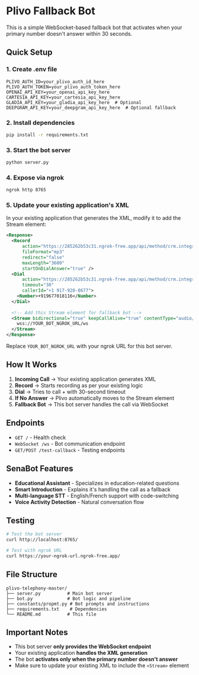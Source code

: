 # Plivo Fallback Bot

This is a simple WebSocket-based fallback bot that activates when your primary number doesn't answer within 30 seconds.

## Quick Setup

### 1. Create .env file
```env
PLIVO_AUTH_ID=your_plivo_auth_id_here
PLIVO_AUTH_TOKEN=your_plivo_auth_token_here
OPENAI_API_KEY=your_openai_api_key_here
CARTESIA_API_KEY=your_cartesia_api_key_here
GLADIA_API_KEY=your_gladia_api_key_here  # Optional
DEEPGRAM_API_KEY=your_deepgram_api_key_here  # Optional fallback
```

### 2. Install dependencies
```bash
pip install -r requirements.txt
```

### 3. Start the bot server
```bash
python server.py
```

### 4. Expose via ngrok
```bash
ngrok http 8765
```

### 5. Update your existing application's XML
In your existing application that generates the XML, modify it to add the Stream element:

```xml
<Response>
  <Record
      action="https://285262b53c31.ngrok-free.app/api/method/crm.integrations.plivo.api.recording_callback"
      fileFormat="mp3"
      redirect="false"
      maxLength="3600"
      startOnDialAnswer="true" />
  <Dial
      action="https://285262b53c31.ngrok-free.app/api/method/crm.integrations.plivo.api.dial_callback"
      timeout="30"
      callerId="+1 917-920-8677">
    <Number>+919677018116</Number>
  </Dial>
  
  <!-- Add this Stream element for fallback bot -->
  <Stream bidirectional="true" keepCallAlive="true" contentType="audio/x-mulaw;rate=8000">
    wss://YOUR_BOT_NGROK_URL/ws
  </Stream>
</Response>
```

Replace `YOUR_BOT_NGROK_URL` with your ngrok URL for this bot server.

## How It Works

1. **Incoming Call** → Your existing application generates XML
2. **Record** → Starts recording as per your existing logic  
3. **Dial** → Tries to call + with 30-second timeout
4. **If No Answer** → Plivo automatically moves to the Stream element
5. **Fallback Bot** → This bot server handles the call via WebSocket

## Endpoints

- `GET /` - Health check
- `WebSocket /ws` - Bot communication endpoint  
- `GET/POST /test-callback` - Testing endpoints

## SenaBot Features

- **Educational Assistant** - Specializes in education-related questions
- **Smart Introduction** - Explains it's handling the call as a fallback
- **Multi-language STT** - English/French support with code-switching
- **Voice Activity Detection** - Natural conversation flow

## Testing

```bash
# Test the bot server
curl http://localhost:8765/

# Test with ngrok URL
curl https://your-ngrok-url.ngrok-free.app/
```

## File Structure

```
plivo-telephony-master/
├── server.py          # Main bot server
├── bot.py             # Bot logic and pipeline
├── constants/propmt.py # Bot prompts and instructions
├── requirements.txt    # Dependencies
└── README.md          # This file
```

## Important Notes

- This bot server **only provides the WebSocket endpoint**
- Your existing application **handles the XML generation**
- The bot **activates only when the primary number doesn't answer**
- Make sure to update your existing XML to include the `<Stream>` element
